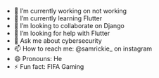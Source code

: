 
- 🔭 I’m currently working on not working 
- 🌱 I’m currently learning Flutter
- 👯 I’m looking to collaborate on Django
- 🤔 I’m looking for help with Flutter
- 💬 Ask me about cybersecurity
- 📫 How to reach me: @samrickie_ on instagram
- 😄 Pronouns: He
- ⚡ Fun fact: FIFA Gaming

